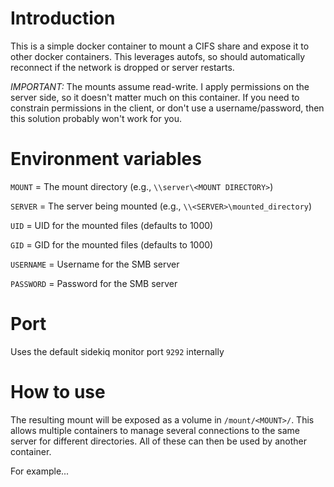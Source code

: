 # Introduction
This is a simple docker container to mount a CIFS share and expose it to other docker containers.  This leverages autofs, so should automatically reconnect if the network is dropped or server restarts.

*IMPORTANT:* The mounts assume read-write.  I apply permissions on the server side, so it doesn't matter much on this container.  If you need to constrain permissions in the client, or don't use a username/password, then this solution probably won't work for you.

# Environment variables

`MOUNT` = The mount directory (e.g., `\\server\<MOUNT DIRECTORY>`)

`SERVER` = The server being mounted (e.g., `\\<SERVER>\mounted_directory`)

`UID` = UID for the mounted files (defaults to 1000)

`GID` = GID for the mounted files (defaults to 1000)

`USERNAME` = Username for the SMB server

`PASSWORD` = Password for the SMB server

# Port
Uses the default sidekiq monitor port `9292` internally


# How to use
The resulting mount will be exposed as a volume in `/mount/<MOUNT>/`.  This allows multiple containers to manage several connections to the same server for different directories.  All of these can then be used by another container.

For example...


